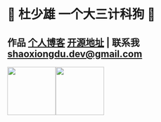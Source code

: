 # 💚 杜少雄 一个大三计科狗 💜  

##  作品 <a href="https://www.shaoxiongdu.top" target="_blank">个人博客</a> <a href="https://github.com/ShaoxiongDu/ShaoxiongDu_Blog" target="_blank">开源地址</a>                  |  联系我  shaoxiongdu.dev@gmail.com

<img height="110px" src="https://github-readme-stats.vercel.app/api?username=shaoxiongdu&cache_seconds=1800&hide_title=true&hide_border=false&show_icons=true&include_all_commits=true&count_private=true&line_height=21&bg_color=0,EC6C6C,FFD479,FFFC79,73FA79&theme=graywhite&locale=cn&hide=contribs" /><img height="110px" src="https://github-readme-stats.vercel.app/api/top-langs/?username=shaoxiongdu&hide_title=true&hide_border=false&line_height=21&bg_color=0,EC6C6C,FFD479,FFFC79,73FA79&theme=graywhite&layout=compact&locale=cn" />

